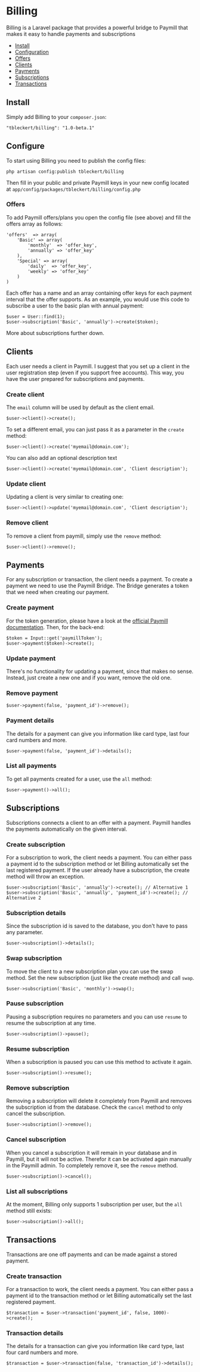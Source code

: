 Billing
=======

Billing is a Laravel package that provides a powerful bridge to Paymill that makes it easy to handle payments and subscriptions

- [Install](#install)
- [Configuration](#configure)
- [Offers](#offers)
- [Clients](#clients)
- [Payments](#payments)
- [Subscriptions](#subscriptions)
- [Transactions](#transactions)

## Install

Simply add Billing to your `composer.json`:

	"tbleckert/billing": "1.0-beta.1"

## Configure

To start using Billing you need to publish the config files:

	php artisan config:publish tbleckert/billing
	
Then fill in your public and private Paymill keys in your new config located at `app/config/packages/tbleckert/billing/config.php`

### Offers

To add Paymill offers/plans you open the config file (see above) and fill the offers array as follows:

	'offers'  => array(
		'Basic' => array(
			'monthly'  => 'offer_key',
			'annually' => 'offer_key'
		),
		'Special' => array(
			'daily'  => 'offer_key',
			'weekly' => 'offer_key'
		)
	)
	
Each offer has a name and an array containing offer keys for each payment interval that the offer supports. As an example, you would use this code to subscribe a user to the basic plan with annual payment:

	$user = User::find(1);
	$user->subscription('Basic', 'annually')->create($token);
	
More about subscriptions further down.

## Clients

Each user needs a client in Paymill. I suggest that you set up a client in the user registration step (even if you support free accounts). This way, you have the user prepared for subscriptions and payments.

### Create client

The `email` column will be used by default as the client email.

	$user->client()->create();
	
To set a different email, you can just pass it as a parameter in the `create` method:

	$user->client()->create('myemail@domain.com');
	
You can also add an optional description text

	$user->client()->create('myemail@domain.com', 'Client description');
	
### Update client

Updating a client is very similar to creating one:

	$user->client()->update('myemail@domain.com', 'Client description');
	
### Remove client

To remove a client from paymill, simply use the `remove` method:

	$user->client()->remove();

## Payments

For any subscription or transaction, the client needs a payment. To create a payment we need to use the Paymill Bridge. The Bridge generates a token that we need when creating our payment.

### Create payment

For the token generation, please have a look at the [official Paymill documentation](https://www.paymill.com/en-gb/documentation-3/introduction/payment-form/). Then, for the back-end:

	$token = Input::get('paymillToken');
	$user->payment($token)->create();
	
### Update payment

There's no functionality for updating a payment, since that makes no sense. Instead, just create a new one and if you want, remove the old one.

### Remove payment

	$user->payment(false, 'payment_id')->remove();
	
### Payment details

The details for a payment can give you information like card type, last four card numbers and more.

	$user->payment(false, 'payment_id')->details();
	
### List all payments

To get all payments created for a user, use the `all` method:

	$user->payment()->all();
	
## Subscriptions

Subscriptions connects a client to an offer with a payment. Paymill handles the payments automatically on the given interval.

### Create subscription

For a subscription to work, the client needs a payment. You can either pass a payment id to the subscription method or let Billing automatically set the last registered payment. If the user already have a subscription, the create method will throw an exception.

	$user->subscription('Basic', 'annually')->create(); // Alternative 1
	$user->subscription('Basic', 'annually', 'payment_id')->create(); // Alternative 2
	
### Subscription details

Since the subscription id is saved to the database, you don't have to pass any parameter.

	$user->subscription()->details();
	
### Swap subscription

To move the client to a new subscription plan you can use the swap method. Set the new subscription (just like the create method) and call `swap`.

	$user->subscription('Basic', 'monthly')->swap();
	
### Pause subscription

Pausing a subscription requires no parameters and you can use `resume` to resume the subscription at any time. 

	$user->subscription()->pause();
	
### Resume subscription

When a subscription is paused you can use this method to activate it again.

	$user->subscription()->resume();
	
### Remove subscription

Removing a subscription will delete it completely from Paymill and removes the subscription id from the database. Check the `cancel` method to only cancel the subscription.

	$user->subscription()->remove();
	
### Cancel subscription

When you cancel a subscription it will remain in your database and in Paymill, but it will not be active. Therefor it can be activated again manually in the Paymill admin. To completely remove it, see the `remove` method.

	$user->subscription()->cancel();
	
### List all subscriptions

At the moment, Billing only supports 1 subscription per user, but the `all` method still exists:

	$user->subscription()->all();
	
## Transactions

Transactions are one off payments and can be made against a stored payment.

### Create transaction

For a transaction to work, the client needs a payment. You can either pass a payment id to the transaction method or let Billing automatically set the last registered payment.

	$transaction = $user->transaction('payment_id', false, 1000)->create();

### Transaction details

The details for a transaction can give you information like card type, last four card numbers and more.

	$transaction = $user->transaction(false, 'transaction_id')->details();
